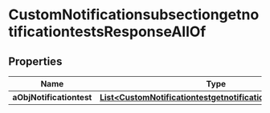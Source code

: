 

# CustomNotificationsubsectiongetnotificationtestsResponseAllOf

## Properties

Name | Type | Description | Notes
------------ | ------------- | ------------- | -------------
**aObjNotificationtest** | [**List&lt;CustomNotificationtestgetnotificationtestsResponse&gt;**](CustomNotificationtestgetnotificationtestsResponse.md) |  | 




